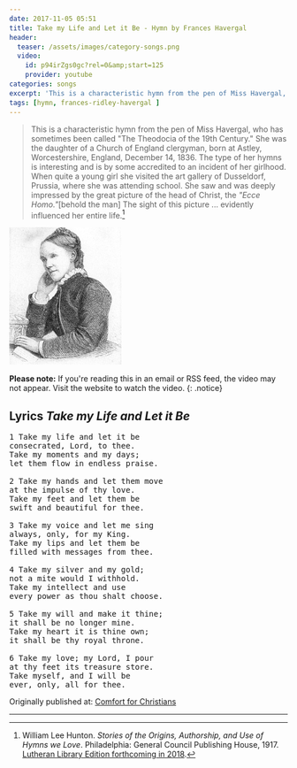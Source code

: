 ```yaml
---
date: 2017-11-05 05:51
title: Take my Life and Let it Be - Hymn by Frances Havergal
header:
  teaser: /assets/images/category-songs.png
  video:
    id: p94irZgs0gc?rel=0&amp;start=125
    provider: youtube
categories: songs
excerpt: 'This is a characteristic hymn from the pen of Miss Havergal, who has sometimes been called "The Theodocia of the 19th Century."'
tags: [hymn, frances-ridley-havergal ]
---
```

>This is a characteristic hymn from the pen of Miss Havergal, who has sometimes been called "The Theodocia of the 19th Century." She was the daughter of a Church of England clergyman, born at Astley, Worcestershire, England, December 14, 1836. The type of her hymns is interesting and is by some accredited to an incident of her girlhood. When quite a young girl she visited the art gallery of Dusseldorf, Prussia, where she was attending school. She saw and was deeply impressed by the great picture of the head of Christ, the _"Ecce Homo."_[behold the man] The sight of this picture ... evidently influenced her entire life.[^aiL]

[^aiL]: William Lee Hunton. *Stories of the Origins, Authorship, and Use of Hymns we Love*. Philadelphia: General Council Publishing House, 1917.  [Lutheran Library Edition forthcoming in 2018](http://www.lutheranlibrary.org/about.html). 

![Frances Ridley Havergal, from an old book](/assets/images/frances-ridley-havergal.jpg)

**Please note:** If you're reading this in an email or RSS feed, the video may not appear.  Visit the website to watch the video.
{: .notice}

## Lyrics *Take my Life and Let it Be*

<pre>
1 Take my life and let it be  
consecrated, Lord, to thee.  
Take my moments and my days;  
let them flow in endless praise.  
  
2 Take my hands and let them move  
at the impulse of thy love.  
Take my feet and let them be  
swift and beautiful for thee.  
  
3 Take my voice and let me sing  
always, only, for my King.  
Take my lips and let them be  
filled with messages from thee.  
  
4 Take my silver and my gold;  
not a mite would I withhold.  
Take my intellect and use  
every power as thou shalt choose.  
  
5 Take my will and make it thine;  
it shall be no longer mine.  
Take my heart it is thine own;  
it shall be thy royal throne.  
  
6 Take my love; my Lord, I pour  
at thy feet its treasure store.  
Take myself, and I will be  
ever, only, all for thee.   
</pre>

<div>Originally published at: <a href='http://www.alecsatin.com/'>Comfort for Christians</a></div>

---
